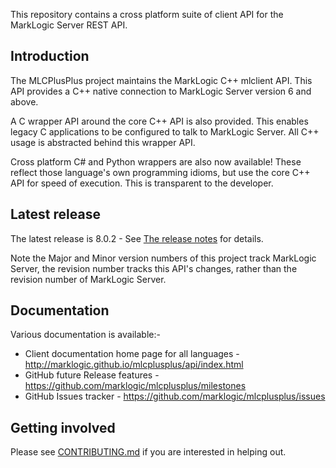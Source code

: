 This repository contains a cross platform suite of client API for the MarkLogic Server REST API.

## Introduction

The MLCPlusPlus project maintains the MarkLogic C++ mlclient API. This API provides a C++ native connection
to MarkLogic Server version 6 and above.

A C wrapper API around the core C++ API is also provided. This enables legacy C applications to be configured to
talk to MarkLogic Server. All C++ usage is abstracted behind this wrapper API.

Cross platform C# and Python wrappers are also now available! These reflect those language's own programming idioms,
but use the core C++ API for speed of execution. This is transparent to the developer.

## Latest release

The latest release is 8.0.2 - See [The release notes](https://github.com/marklogic/mlcplusplus/blob/develop/documentation/release-notes/release-notes-8.0.2.md) for details.

Note the Major and Minor version numbers of this project track MarkLogic Server, the revision number tracks this API's changes, rather than the revision number of MarkLogic Server.

## Documentation

Various documentation is available:-
 - Client documentation home page for all languages - http://marklogic.github.io/mlcplusplus/api/index.html
 - GitHub future Release features - https://github.com/marklogic/mlcplusplus/milestones
 - GitHub Issues tracker - https://github.com/marklogic/mlcplusplus/issues

## Getting involved

Please see [CONTRIBUTING.md](https://github.com/marklogic/mlcplusplus/blob/develop/CONTRIBUTING.md) if you are interested in helping out.

